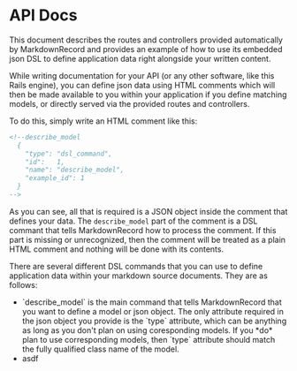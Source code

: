 # API Docs

This document describes the routes and controllers provided automatically by MarkdownRecord and provides an example of how to use its embedded json DSL to define application data right alongside your written content.

While writing documentation for your API (or any other software, like this Rails engine), you can define json data using HTML comments which will then be made available to you within your application if you define matching models, or directly served via the provided routes and controllers.

To do this, simply write an HTML comment like this:

```html
<!--describe_model
  {
    "type": "dsl_command",
    "id":   1,
    "name": "describe_model",
    "example_id": 1
  }
-->
```

As you can see, all that is required is a JSON object inside the comment that defines your data. The `describe_model` part of the comment is a DSL commant that tells MarkdownRecord how to process the comment. If this part is missing or unrecognized, then the comment will be treated as a plain HTML comment and nothing will be done with its contents.

There are several different DSL commands that you can use to define application data within your markdown source documents. They are as follows:

- <!--describe_model_attribute-->`describe_model` is the main command that tells MarkdownRecord that you want to define a model or json object. The only attribute required in the json object you provide is the `type` attribute, which can be anything as long as you don't plan on using coresponding models. If you *do* plan to use corresponding models, then `type` attribute should match the fully qualified class name of the model. <!--end_describe_model_attribute-->
- asdf